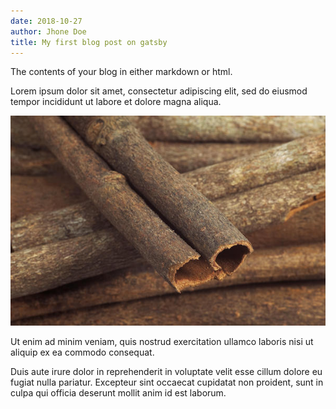 ```yaml
---
date: 2018-10-27
author: Jhone Doe
title: My first blog post on gatsby
---
```


The contents of your blog in either markdown or html.

Lorem ipsum dolor sit amet, consectetur adipiscing elit, sed do eiusmod tempor incididunt ut labore et dolore magna aliqua.

![Cassia Bark](./cassia.jpg)

Ut enim ad minim veniam, quis nostrud exercitation ullamco laboris nisi ut aliquip ex ea commodo consequat.

Duis aute irure dolor in reprehenderit in voluptate velit esse cillum dolore eu fugiat nulla pariatur.
Excepteur sint occaecat cupidatat non proident, sunt in culpa qui officia deserunt mollit anim id est laborum.